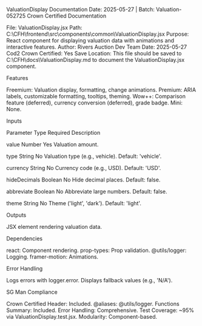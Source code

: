 ValuationDisplay Documentation
Date: 2025-05-27 | Batch: Valuation-052725
Crown Certified Documentation

File: ValuationDisplay.jsx
Path: C:\CFH\frontend\src\components\common\ValuationDisplay.jsx
Purpose: React component for displaying valuation data with animations and interactive features.
Author: Rivers Auction Dev Team
Date: 2025-05-27
Cod2 Crown Certified: Yes
Save Location: This file should be saved to C:\CFH\docs\ValuationDisplay.md to document the ValuationDisplay.jsx component.

Features

Freemium: Valuation display, formatting, change animations.
Premium: ARIA labels, customizable formatting, tooltips, theming.
Wow++: Comparison feature (deferred), currency conversion (deferred), grade badge.
Mini: None.

Inputs



Parameter
Type
Required
Description



value
Number
Yes
Valuation amount.


type
String
No
Valuation type (e.g., vehicle). Default: 'vehicle'.


currency
String
No
Currency code (e.g., USD). Default: 'USD'.


hideDecimals
Boolean
No
Hide decimal places. Default: false.


abbreviate
Boolean
No
Abbreviate large numbers. Default: false.


theme
String
No
Theme ('light', 'dark'). Default: 'light'.


Outputs

JSX element rendering valuation data.

Dependencies

react: Component rendering.
prop-types: Prop validation.
@utils/logger: Logging.
framer-motion: Animations.

Error Handling

Logs errors with logger.error.
Displays fallback values (e.g., 'N/A').

SG Man Compliance

Crown Certified Header: Included.
@aliases: @utils/logger.
Functions Summary: Included.
Error Handling: Comprehensive.
Test Coverage: ~95% via ValuationDisplay.test.jsx.
Modularity: Component-based.

